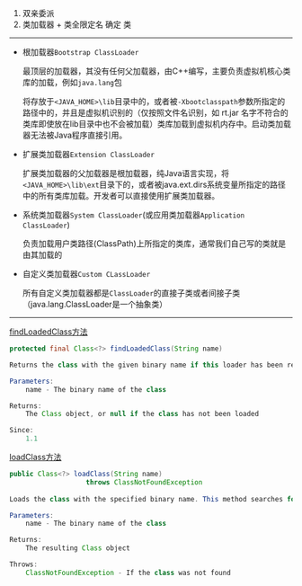 
1. 双亲委派
2. 类加载器 + 类全限定名 确定 类


---

* 根加载器`Bootstrap ClassLoader`
  
  最顶层的加载器，其没有任何父加载器，由C++编写，主要负责虚拟机核心类库的加载，例如`java.lang`包
  
  将存放于`<JAVA_HOME>\lib`目录中的，或者被`-Xbootclasspath`参数所指定的路径中的，并且是虚拟机识别的（仅按照文件名识别，如 rt.jar 名字不符合的类库即使放在lib目录中也不会被加载）类库加载到虚拟机内存中。启动类加载器无法被Java程序直接引用。
  
* 扩展类加载器`Extension ClassLoader`
  
  扩展类加载器的父加载器是根加载器，纯Java语言实现，将`<JAVA_HOME>\lib\ext`目录下的，或者被java.ext.dirs系统变量所指定的路径中的所有类库加载。开发者可以直接使用扩展类加载器。
  
* 系统类加载器`System ClassLoader`(或应用类加载器`Application ClassLoader`)
  
  负责加载用户类路径(ClassPath)上所指定的类库，通常我们自己写的类就是由其加载的
  
* 自定义类加载器`Custom CLassLoader`
  
  所有自定义类加载器都是`ClassLoader`的直接子类或者间接子类（java.lang.ClassLoader是一个抽象类）

---

<a href='https://docs.oracle.com/javase/7/docs/api/java/lang/ClassLoader.html#findLoadedClass(java.lang.String)'>findLoadedClass方法</a>

```java
protected final Class<?> findLoadedClass(String name)

Returns the class with the given binary name if this loader has been recorded by the Java virtual machine as an initiating loader of a class with that binary name. Otherwise null is returned.

Parameters:
    name - The binary name of the class

Returns:
    The Class object, or null if the class has not been loaded

Since:
    1.1
```

<a href='https://docs.oracle.com/javase/7/docs/api/java/lang/ClassLoader.html#loadClass(java.lang.String)'>loadClass方法</a>

```java
public Class<?> loadClass(String name)
                   throws ClassNotFoundException
                   
Loads the class with the specified binary name. This method searches for classes in the same manner as the loadClass(String, boolean) method. It is invoked by the Java virtual machine to resolve class references. Invoking this method is equivalent to invoking loadClass(name, false).

Parameters:
    name - The binary name of the class

Returns:
    The resulting Class object

Throws:
    ClassNotFoundException - If the class was not found
```